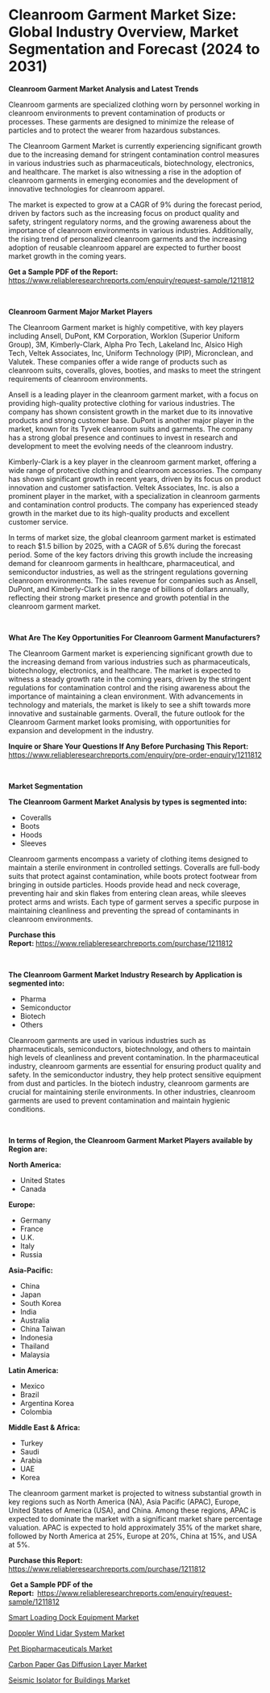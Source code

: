 <p><h1>Cleanroom Garment Market Size: Global Industry Overview, Market Segmentation and Forecast (2024 to 2031)</h1></p><p><strong>Cleanroom Garment Market Analysis and Latest Trends</strong></p>
<p><p>Cleanroom garments are specialized clothing worn by personnel working in cleanroom environments to prevent contamination of products or processes. These garments are designed to minimize the release of particles and to protect the wearer from hazardous substances.</p><p>The Cleanroom Garment Market is currently experiencing significant growth due to the increasing demand for stringent contamination control measures in various industries such as pharmaceuticals, biotechnology, electronics, and healthcare. The market is also witnessing a rise in the adoption of cleanroom garments in emerging economies and the development of innovative technologies for cleanroom apparel.</p><p>The market is expected to grow at a CAGR of 9% during the forecast period, driven by factors such as the increasing focus on product quality and safety, stringent regulatory norms, and the growing awareness about the importance of cleanroom environments in various industries. Additionally, the rising trend of personalized cleanroom garments and the increasing adoption of reusable cleanroom apparel are expected to further boost market growth in the coming years.</p></p>
<p><strong>Get a Sample PDF of the Report:&nbsp;</strong> <a href="https://www.reliableresearchreports.com/enquiry/request-sample/1211812">https://www.reliableresearchreports.com/enquiry/request-sample/1211812</a></p>
<p>&nbsp;</p>
<p><strong>Cleanroom Garment Major Market Players</strong></p>
<p><p>The Cleanroom Garment market is highly competitive, with key players including Ansell, DuPont, KM Corporation, Worklon (Superior Uniform Group), 3M, Kimberly-Clark, Alpha Pro Tech, Lakeland Inc, Alsico High Tech, Veltek Associates, Inc, Uniform Technology (PIP), Micronclean, and Valutek. These companies offer a wide range of products such as cleanroom suits, coveralls, gloves, booties, and masks to meet the stringent requirements of cleanroom environments.</p><p>Ansell is a leading player in the cleanroom garment market, with a focus on providing high-quality protective clothing for various industries. The company has shown consistent growth in the market due to its innovative products and strong customer base. DuPont is another major player in the market, known for its Tyvek cleanroom suits and garments. The company has a strong global presence and continues to invest in research and development to meet the evolving needs of the cleanroom industry.</p><p>Kimberly-Clark is a key player in the cleanroom garment market, offering a wide range of protective clothing and cleanroom accessories. The company has shown significant growth in recent years, driven by its focus on product innovation and customer satisfaction. Veltek Associates, Inc. is also a prominent player in the market, with a specialization in cleanroom garments and contamination control products. The company has experienced steady growth in the market due to its high-quality products and excellent customer service.</p><p>In terms of market size, the global cleanroom garment market is estimated to reach $1.5 billion by 2025, with a CAGR of 5.6% during the forecast period. Some of the key factors driving this growth include the increasing demand for cleanroom garments in healthcare, pharmaceutical, and semiconductor industries, as well as the stringent regulations governing cleanroom environments. The sales revenue for companies such as Ansell, DuPont, and Kimberly-Clark is in the range of billions of dollars annually, reflecting their strong market presence and growth potential in the cleanroom garment market.</p></p>
<p>&nbsp;</p>
<p><strong>What Are The Key Opportunities For Cleanroom Garment Manufacturers?</strong></p>
<p><p>The Cleanroom Garment market is experiencing significant growth due to the increasing demand from various industries such as pharmaceuticals, biotechnology, electronics, and healthcare. The market is expected to witness a steady growth rate in the coming years, driven by the stringent regulations for contamination control and the rising awareness about the importance of maintaining a clean environment. With advancements in technology and materials, the market is likely to see a shift towards more innovative and sustainable garments. Overall, the future outlook for the Cleanroom Garment market looks promising, with opportunities for expansion and development in the industry.</p></p>
<p><strong>Inquire or Share Your Questions If Any Before Purchasing This Report:</strong> <a href="https://www.reliableresearchreports.com/enquiry/pre-order-enquiry/1211812">https://www.reliableresearchreports.com/enquiry/pre-order-enquiry/1211812</a></p>
<p>&nbsp;</p>
<p><strong>Market Segmentation</strong></p>
<p><strong>The Cleanroom Garment Market Analysis by types is segmented into:</strong></p>
<p><ul><li>Coveralls</li><li>Boots</li><li>Hoods</li><li>Sleeves</li></ul></p>
<p><p>Cleanroom garments encompass a variety of clothing items designed to maintain a sterile environment in controlled settings. Coveralls are full-body suits that protect against contamination, while boots protect footwear from bringing in outside particles. Hoods provide head and neck coverage, preventing hair and skin flakes from entering clean areas, while sleeves protect arms and wrists. Each type of garment serves a specific purpose in maintaining cleanliness and preventing the spread of contaminants in cleanroom environments.</p></p>
<p><strong>Purchase this Report:&nbsp;</strong><a href="https://www.reliableresearchreports.com/purchase/1211812">https://www.reliableresearchreports.com/purchase/1211812</a></p>
<p>&nbsp;</p>
<p><strong>The Cleanroom Garment Market Industry Research by Application is segmented into:</strong></p>
<p><ul><li>Pharma</li><li>Semiconductor</li><li>Biotech</li><li>Others</li></ul></p>
<p><p>Cleanroom garments are used in various industries such as pharmaceuticals, semiconductors, biotechnology, and others to maintain high levels of cleanliness and prevent contamination. In the pharmaceutical industry, cleanroom garments are essential for ensuring product quality and safety. In the semiconductor industry, they help protect sensitive equipment from dust and particles. In the biotech industry, cleanroom garments are crucial for maintaining sterile environments. In other industries, cleanroom garments are used to prevent contamination and maintain hygienic conditions.</p></p>
<p>&nbsp;</p>
<p><strong>In terms of Region, the Cleanroom Garment Market Players available by Region are:</strong></p>
<p>
    <p> <strong> North America: </strong>
        <ul>
            <li>United States</li>
            <li>Canada</li>
        </ul>
        </p> 
    <p> <strong> Europe: </strong>
        <ul>
            <li>Germany</li>
            <li>France</li>
            <li>U.K.</li>
            <li>Italy</li>
            <li>Russia</li>
        </ul>
        </p> 
    <p> <strong> Asia-Pacific: </strong>
        <ul>
            <li>China</li>
            <li>Japan</li>
            <li>South Korea</li>
            <li>India</li>
            <li>Australia</li>
            <li>China Taiwan</li>
            <li>Indonesia</li>
            <li>Thailand</li>
            <li>Malaysia</li>
        </ul>
        </p> 
    <p> <strong> Latin America: </strong>
        <ul>
            <li>Mexico</li>
            <li>Brazil</li>
            <li>Argentina Korea</li>
            <li>Colombia</li>
        </ul>
        </p> 
    <p> <strong> Middle East & Africa: </strong>
        <ul>
            <li>Turkey</li>
            <li>Saudi</li>
            <li>Arabia</li>
            <li>UAE</li>
            <li>Korea</li>
        </ul>
    </p>
    </p>
<p><p>The cleanroom garment market is projected to witness substantial growth in key regions such as North America (NA), Asia Pacific (APAC), Europe, United States of America (USA), and China. Among these regions, APAC is expected to dominate the market with a significant market share percentage valuation. APAC is expected to hold approximately 35% of the market share, followed by North America at 25%, Europe at 20%, China at 15%, and USA at 5%.</p></p>
<p><strong>Purchase this Report: </strong><a href="https://www.reliableresearchreports.com/purchase/1211812">https://www.reliableresearchreports.com/purchase/1211812</a></p>
<p>&nbsp;<strong>Get a Sample PDF of the Report:&nbsp;&nbsp;</strong><a href="https://www.reliableresearchreports.com/enquiry/request-sample/1211812">https://www.reliableresearchreports.com/enquiry/request-sample/1211812</a></p>
<p><strong></strong></p>
<p><p><a href="https://medium.com/@nayelibosco/analyzing-smart-loading-dock-equipment-market-global-industry-perspective-and-forecast-2024-to-d3a11588e355">Smart Loading Dock Equipment Market</a></p><p><a href="https://medium.com/@nayelibosco/doppler-wind-lidar-system-market-report-reveals-the-latest-trends-and-growth-opportunities-of-this-8e458f3dc718">Doppler Wind Lidar System Market</a></p><p><a href="https://medium.com/@nayelibosco/pet-biopharmaceuticals-market-size-reveals-the-best-marketing-channels-in-global-industry-f588a978e142">Pet Biopharmaceuticals Market</a></p><p><a href="https://medium.com/@nayelibosco/decoding-carbon-paper-gas-diffusion-layer-market-metrics-market-share-trends-and-growth-patterns-99efe5335f97">Carbon Paper Gas Diffusion Layer Market</a></p><p><a href="https://medium.com/@nayelibosco/seismic-isolator-for-buildings-market-size-reveals-the-best-marketing-channels-in-global-industry-6d82144d7d08">Seismic Isolator for Buildings Market</a></p></p>